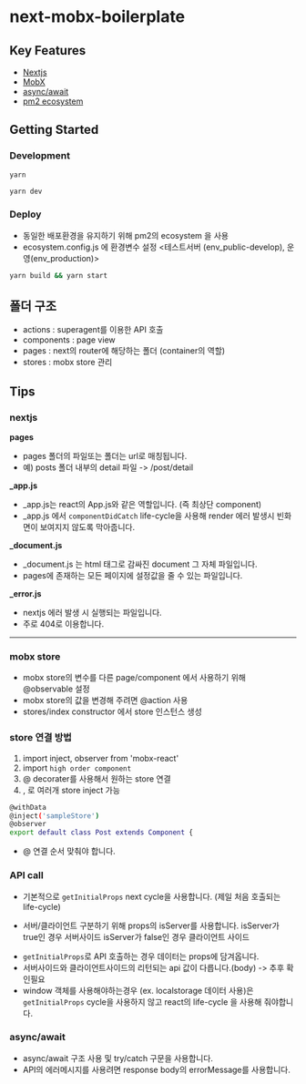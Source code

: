 
# next-mobx-boilerplate


## Key Features
- [Nextjs](https://nextjs.org/)
- [MobX](https://mobx.js.org/)
- [async/await](https://developer.mozilla.org/ko/docs/Web/JavaScript/Reference/Statements/async_function)
- [pm2 ecosystem](http://pm2.keymetrics.io/docs/usage/environment/)

## Getting Started

### Development
```sh
yarn

yarn dev
```

### Deploy
- 동일한 배포환경을 유지하기 위해 pm2의 ecosystem 을 사용
- ecosystem.config.js 에 환경변수 설정 <테스트서버 (env_public-develop), 운영(env_production)>
```sh
yarn build && yarn start
```

## 폴더 구조
- actions : superagent를 이용한 API 호출
- components : page view
- pages : next의 router에 해당하는 폴더 (container의 역할)
- stores : mobx store 관리

## Tips
### nextjs
**pages**
- pages 폴더의 파일또는 폴더는 url로 매칭됩니다.
- 예) posts 폴더 내부의 detail 파일 -> /post/detail

**_app.js**
- _app.js는 react의 App.js와 같은 역할입니다. (즉 최상단 component)
- _app.js 에서 `componentDidCatch` life-cycle을 사용해 render 에러 발생시 빈화면이 보여지지 않도록 막아줍니다.

**_document.js**
- _document.js 는 html 태그로 감싸진 document 그 자체 파일입니다.
- pages에 존재하는 모든 페이지에 설정값을 줄 수 있는 파일입니다.

**_error.js**
- nextjs 에러 발생 시 실행되는 파일입니다.
- 주로 404로 이용합니다.

<hr/>

### mobx store
- mobx store의 변수를 다른 page/component 에서 사용하기 위해 @observable 설정
- mobx store의 값을 변경해 주려면 @action 사용
- stores/index constructor 에서 store 인스턴스 생성

### store 연결 방법
1. import inject, observer from 'mobx-react'
2. import `high order component`
3. @ decorater를 사용해서 원하는 store 연결
4. , 로 여러개 store inject 가능
```sh
@withData
@inject('sampleStore')
@observer
export default class Post extends Component {
```

* @ 연결 순서 맞춰야 합니다.

### API call
- 기본적으로 `getInitialProps` next cycle을 사용합니다. (제일 처음 호출되는 life-cycle)
* 서버/클라이언트 구분하기 위해 props의 isServer를 사용합니다. isServer가 true인 경우 서버사이드 isServer가 false인 경우 클라이언트 사이드
- `getInitialProps`로 API 호출하는 경우 데이터는 props에 담겨옵니다.
- 서버사이드와 클라이언트사이드의 리턴되는 api 값이 다릅니다.(body) -> 추후 확인필요
- window 객체를 사용해야하는경우 (ex. localstorage 데이터 사용)은 `getInitialProps` cycle을 사용하지 않고 react의 life-cycle 을 사용해 줘야합니다.
  
### async/await
- async/await 구조 사용 및 try/catch 구문을 사용합니다.
- API의 에러메시지를 사용려면 response body의 errorMessage를 사용합니다.

